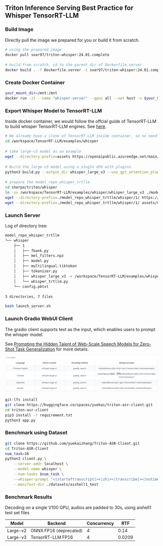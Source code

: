 ## Triton Inference Serving Best Practice for Whisper TensorRT-LLM

### Build Image
Directly pull the image we prepared for you or build it from scratch. 
```sh
# using the prepared image
docker pull soar97/triton-whisper:24.01.complete

# build from scratch, cd to the parent dir of Dockerfile.server
docker build . -f Dockerfile.server -t soar97/triton-whisper:24.01.complete
```

### Create Docker Container
```sh
your_mount_dir=/mnt:/mnt
docker run -it --name "whisper-server" --gpus all --net host -v $your_mount_dir --shm-size=2g soar97/triton-whisper:24.01.complete
```

### Export Whisper Model to TensorRT-LLM
Inside docker container, we would follow the offcial guide of TensorRT-LLM to build whisper TensorRT-LLM engines. See [here](https://github.com/NVIDIA/TensorRT-LLM/tree/main/examples/whisper).

```sh
# We already have a clone of TensorRT-LLM inside container, so no need to clone it.
cd /workspace/TensorRT-LLM/examples/whisper

# take large-v3 model as an example
wget --directory-prefix=assets https://openaipublic.azureedge.net/main/whisper/models/e5b1a55b89c1367dacf97e3e19bfd829a01529dbfdeefa8caeb59b3f1b81dadb/large-v3.pt

# Build the large-v3 model using a single GPU with plugins.
python3 build.py --output_dir whisper_large_v3 --use_gpt_attention_plugin --use_gemm_plugin  --use_bert_attention_plugin --enable_context_fmha

# prepare the model_repo_whisper_trtllm
cd sherpa/triton/whisper
ln -sv /workspace/TensorRT-LLM/examples/whisper/whisper_large_v3 ./model_repo_whisper_trtllm/whisper/1/
wget --directory-prefix=./model_repo_whisper_trtllm/whisper/1/ https://raw.githubusercontent.com/openai/whisper/main/whisper/assets/multilingual.tiktoken
wget --directory-prefix=./model_repo_whisper_trtllm/whisper/1/ assets/mel_filters.npz https://raw.githubusercontent.com/openai/whisper/main/whisper/assets/mel_filters.npz
```

### Launch Server
Log of directory tree:
```sh
model_repo_whisper_trtllm
└── whisper
    ├── 1
    │   ├── fbank.py
    │   ├── mel_filters.npz
    │   ├── model.py
    │   ├── multilingual.tiktoken
    │   ├── tokenizer.py
    │   ├── whisper_large_v3 -> /workspace/TensorRT-LLM/examples/whisper/whisper_large_v3
    │   └── whisper_trtllm.py
    └── config.pbtxt

3 directories, 7 files
```
```sh
bash launch_server.sh
```

### Launch Gradio WebUI Client
The gradio client supports text as the input, which enables users to prompt the whisper model.

See [Prompting the Hidden Talent of Web-Scale Speech Models for Zero-Shot Task Generalization](https://arxiv.org/abs/2305.11095) for more details.

![Demo](media/Screenshot.jpg)

```sh
git-lfs install
git clone https://huggingface.co/spaces/yuekai/triton-asr-client.git
cd triton-asr-client
pip3 install -r requirement.txt
python3 app.py
```

### Benchmark using Dataset
```sh
git clone https://github.com/yuekaizhang/Triton-ASR-Client.git
cd Triton-ASR-Client
num_task=16
python3 client.py \
    --server-addr localhost \
    --model-name whisper \
    --num-tasks $num_task \
    --whisper-prompt "<|startoftranscript|><|zh|><|transcribe|><|notimestamps|>" \
    --manifest-dir ./datasets/aishell1_test
```

### Benchmark Results
Decoding on a single V100 GPU, audios are padded to 30s, using aishell1 test set files

| Model | Backend   | Concurrency | RTF     |
|-------|-----------|-----------------------|---------|
| Large-v2 | ONNX FP16 (deprecated) | 4                   | 0.14 |
| Large-v3 | TensorRT-LLM FP16 | 4                   | 0.0209 |